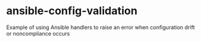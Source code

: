# ansible-config-validation
Example of using Ansible handlers to raise an error when configuration drift or noncompliance occurs
